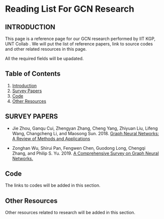 # Reading List For GCN Research

## <a name='intro'> INTRODUCTION

This page is a reference page for our GCN research performed by IIT KGP, UNT Collab . We will put the list of reference papers, link to source codes and other related resources in this page. 

All the required fields will be upadated.


## <a name='TOC'>Table of Contents</a>

  1. [Introduction](#intro)
  2. [Survey Papers](#survey)
  3. [Code](#code)
  4. [Other Resources](#others)
  

## <a name='survey'> SURVEY PAPERS

- Jie Zhou, Ganqu Cui, Zhengyan Zhang, Cheng Yang, Zhiyuan Liu, Lifeng Wang, Changcheng Li, and Maosong Sun. 2018. [Graph Neural Networks: A Review of Methods and Applications](http://arxiv.org/abs/1812.08434)

- Zonghan Wu, Shirui Pan, Fengwen Chen, Guodong Long, Chengqi Zhang, and Philip S. Yu. 2019. [A Comprehensive Survey on Graph Neural Networks.](http://arxiv.org/abs/1901.00596)

## <a name ='code'> Code
  The links to codes will be added in this section.
  
## <a name ='others'> Other Resources
  Other resources related to research will be added in this section.

